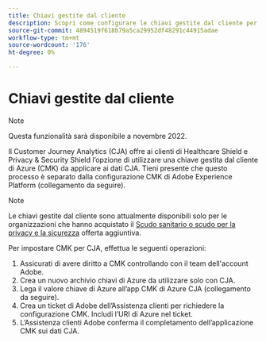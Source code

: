 ```yaml
---
title: Chiavi gestite dal cliente
description: Scopri come configurare le chiavi gestite dal cliente per CJA.
source-git-commit: 4894519f618b79a5ca29952df48291c44915adae
workflow-type: tm+mt
source-wordcount: '176'
ht-degree: 0%

---
```


# Chiavi gestite dal cliente

>[!NOTE]
>
>Questa funzionalità sarà disponibile a novembre 2022.

Il Customer Journey Analytics (CJA) offre ai clienti di Healthcare Shield e Privacy &amp; Security Shield l’opzione di utilizzare una chiave gestita dal cliente di Azure (CMK) da applicare ai dati CJA.  Tieni presente che questo processo è separato dalla configurazione CMK di Adobe Experience Platform (collegamento da seguire).

>[!NOTE]
>
>Le chiavi gestite dal cliente sono attualmente disponibili solo per le organizzazioni che hanno acquistato il [Scudo sanitario o scudo per la privacy e la sicurezza](https://experienceleague.adobe.com/docs/blueprints-learn/architecture/vertical-blueprints/healthcare-vertical.html%3Flang%3Den) offerta aggiuntiva.

Per impostare CMK per CJA, effettua le seguenti operazioni:

1. Assicurati di avere diritto a CMK controllando con il team dell&#39;account Adobe.
1. Crea un nuovo archivio chiavi di Azure da utilizzare solo con CJA.
1. Lega il valore chiave di Azure all’app CMK di Azure CJA (collegamento da seguire).
1. Crea un ticket di Adobe dell’Assistenza clienti per richiedere la configurazione CMK. Includi l’URI di Azure nel ticket.
1. L’Assistenza clienti Adobe conferma il completamento dell’applicazione CMK sui dati CJA.
